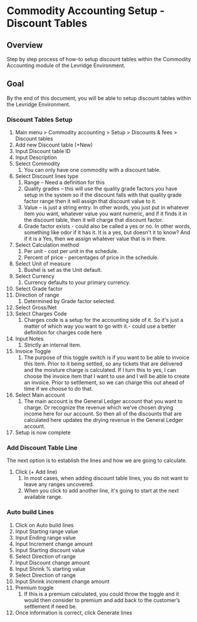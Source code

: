 ﻿# Commodity Accounting Setup - Discount Tables

## Overview
Step by step process of how-to setup discount tables within the Commodity Accounting module of the Levridge Environment. 

## Goal
By the end of this document, you will be able to setup discount tables within the Levridge Environment.

### Discount Tables Setup

1.	Main menu > Commodity accounting > Setup > Discounts & fees > Discount tables
2.	Add new Discount table (+New)
3.	Input Discount table ID
4.	Input Description 
5.	Select Commodity 
    1. You can only have one commodity with a discount table.
6.	Select Discount lines type 
    1. Range – Need a definition for this 
    2. Quality grades – this will use the quality grade factors you have setup in the system so if the discount falls with that quality grade factor range then it will assign that discount value to it.
    3. Value – is just a string entry. In other words, you just put in whatever item you want, whatever value you want numeric, and if it finds it in the discount table, then it will charge that discount factor. 
    4. Grade factor exists - could also be called a yes or no. In other words, something like odor if it has it. It is a yes, but doesn't it to know? And if it is a Yes, then we assign whatever value that is in there. 
7.	Select Calculation method
    1. Per unit - cost per unit in the schedule.
    2. Percent of price - percentages of price in the schedule.
8. Select Unit of measure
    1. Bushel is set as the Unit default.
9.	Select Currency
    1. Currency defaults to your primary currency. 
10.	Select Grade factor
11.	Direction of range
    1. Determined by Grade factor selected.
12.	Select Gross/Net
13.	Select Charges Code
    1. Charges code is a setup for the accounting side of it. So it's just a matter of which way you want to go with it.- could use a better definition for charges code here
14.	Input Notes 
    1. Strictly an internal item.
15.	Invoice Toggle
    1. The purpose of this toggle switch is if you want to be able to invoice this item. Prior to it being settled, so any tickets that are delivered and the moisture charge is calculated. If I turn this to yes, I can choose the invoice item that I want to use and I will be able to create an invoice. Prior to settlement, so we can charge this out ahead of time if we choose to do that. 
16.	Select Main account
    1. The main account is the General Ledger account that you want to charge. Or recognize the revenue which we've chosen drying income here for our account. So then all of the discounts that are calculated here updates the drying revenue in the General Ledger account. 
17.	Setup is now complete 

### Add Discount Table Line
The next option is to establish the lines and how we are going to calculate.

1.	Click (+ Add line)
    1. In most cases, when adding discount table lines, you do not want to leave any ranges uncovered. 
    2. When you click to add another line, it's going to start at the next available range.

### Auto build Lines

1.	Click on Auto build lines
2.	Input Starting range value
3.	Input Ending range value
4.	Input Increment change amount 
5.	Input Starting discount value 
6.	Select Direction of range
7.	Input Discount change amount
8.	Input Shrink % starting value 
9.	Select Direction of range
10.	Input Shrink increment change amount 
11.	 Premium toggle
     1. If this is a premium calculated, you could throw the toggle and it would then consider to premium and add back to the customer’s settlement if need be.
12.	 Once information is correct, click Generate lines 







